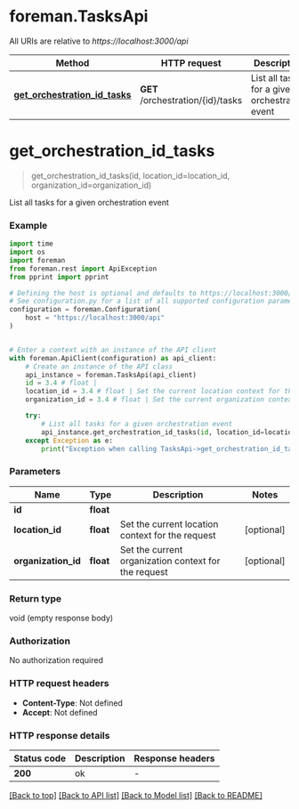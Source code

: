 # foreman.TasksApi

All URIs are relative to *https://localhost:3000/api*

Method | HTTP request | Description
------------- | ------------- | -------------
[**get_orchestration_id_tasks**](TasksApi.md#get_orchestration_id_tasks) | **GET** /orchestration/{id}/tasks | List all tasks for a given orchestration event


# **get_orchestration_id_tasks**
> get_orchestration_id_tasks(id, location_id=location_id, organization_id=organization_id)

List all tasks for a given orchestration event

### Example


```python
import time
import os
import foreman
from foreman.rest import ApiException
from pprint import pprint

# Defining the host is optional and defaults to https://localhost:3000/api
# See configuration.py for a list of all supported configuration parameters.
configuration = foreman.Configuration(
    host = "https://localhost:3000/api"
)


# Enter a context with an instance of the API client
with foreman.ApiClient(configuration) as api_client:
    # Create an instance of the API class
    api_instance = foreman.TasksApi(api_client)
    id = 3.4 # float | 
    location_id = 3.4 # float | Set the current location context for the request (optional)
    organization_id = 3.4 # float | Set the current organization context for the request (optional)

    try:
        # List all tasks for a given orchestration event
        api_instance.get_orchestration_id_tasks(id, location_id=location_id, organization_id=organization_id)
    except Exception as e:
        print("Exception when calling TasksApi->get_orchestration_id_tasks: %s\n" % e)
```



### Parameters


Name | Type | Description  | Notes
------------- | ------------- | ------------- | -------------
 **id** | **float**|  | 
 **location_id** | **float**| Set the current location context for the request | [optional] 
 **organization_id** | **float**| Set the current organization context for the request | [optional] 

### Return type

void (empty response body)

### Authorization

No authorization required

### HTTP request headers

 - **Content-Type**: Not defined
 - **Accept**: Not defined

### HTTP response details

| Status code | Description | Response headers |
|-------------|-------------|------------------|
**200** | ok |  -  |

[[Back to top]](#) [[Back to API list]](../README.md#documentation-for-api-endpoints) [[Back to Model list]](../README.md#documentation-for-models) [[Back to README]](../README.md)

